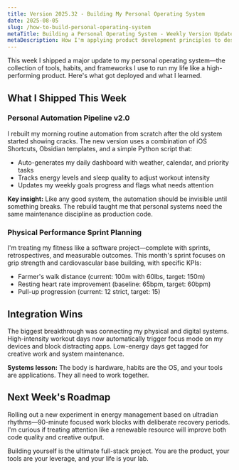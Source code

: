 ```yaml
---
title: Version 2025.32 - Building My Personal Operating System
date: 2025-08-05
slug: /how-to-build-personal-operating-system
metaTitle: Building a Personal Operating System - Weekly Version Update
metaDescription: How I'm applying product development principles to design my life like software, with weekly version updates and systematic optimization experiments.
---
```


This week I shipped a major update to my personal operating system—the collection of tools, habits, and frameworks I use to run my life like a high-performing product. Here's what got deployed and what I learned.

## What I Shipped This Week

### Personal Automation Pipeline v2.0

I rebuilt my morning routine automation from scratch after the old system started showing cracks. The new version uses a combination of iOS Shortcuts, Obsidian templates, and a simple Python script that:

- Auto-generates my daily dashboard with weather, calendar, and priority tasks
- Tracks energy levels and sleep quality to adjust workout intensity
- Updates my weekly goals progress and flags what needs attention

**Key insight:** Like any good system, the automation should be invisible until something breaks. The rebuild taught me that personal systems need the same maintenance discipline as production code.

### Physical Performance Sprint Planning

I'm treating my fitness like a software project—complete with sprints, retrospectives, and measurable outcomes. This month's sprint focuses on grip strength and cardiovascular base building, with specific KPIs:

- Farmer's walk distance (current: 100m with 60lbs, target: 150m)
- Resting heart rate improvement (baseline: 65bpm, target: 60bpm)
- Pull-up progression (current: 12 strict, target: 15)

## Integration Wins

The biggest breakthrough was connecting my physical and digital systems. High-intensity workout days now automatically trigger focus mode on my devices and block distracting apps. Low-energy days get tagged for creative work and system maintenance.

**Systems lesson:** The body is hardware, habits are the OS, and your tools are applications. They all need to work together.

## Next Week's Roadmap

Rolling out a new experiment in energy management based on ultradian rhythms—90-minute focused work blocks with deliberate recovery periods. I'm curious if treating attention like a renewable resource will improve both code quality and creative output.

Building yourself is the ultimate full-stack project. You are the product, your tools are your leverage, and your life is your lab.
